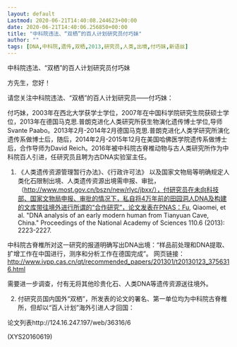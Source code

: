 ```yaml
---
layout: default
Lastmod: 2020-06-21T14:40:08.244623+00:00
date: 2020-06-21T14:40:06.256850+00:00
title: "中科院违法、“双栖”的百人计划研究员付巧妹"
author: ""
tags: [DNA,中科院,遗传,双栖,2013,研究员,人类,出境,付巧妹,新语丝]
---
```


中科院违法、“双栖”的百人计划研究员付巧妹

方先生，您好！

请您关注中科院违法、“双栖”的百人计划研究员——付巧妹：

付巧妹，2003年在西北大学获学士学位，2007年在中国科学院研究生院获硕士学位，2013年在德国马克思.普朗克进化人类研究所获生物演化遗传博士学位,导师Svante Paabo。2013年2月-2014年2月德国马克思.普朗克进化人类学研究所演化遗传系做博士后，随后，2014年2月-2015年12月在美国哈佛医学院遗传系做博士后，合作导师为David Reich。2016年被中科院古脊椎动物与古人类研究所作为中科院百人引进，任研究员且聘为古DNA实验室主任。

1. 《人类遗传资源管理暂行办法》、《行政许可法》 以及国家文物局等明确规定人类化石限制出境、人类遗传资源出境需申报、审批，（http://www.most.gov.cn/bszn/new/rlyc/jbxx/），付研究员在未向科技部、国家文物局申报、审批的情况下，私自将4万年前的田园洞人DNA及构建的文库带往境外进行所谓的“合作研究”，论文发表在PNAS：Fu, Qiaomei, et al. "DNA analysis of an early modern human from Tianyuan Cave, China." Proceedings of the National Academy of Sciences 110.6 (2013): 2223-2227.

中科院古脊椎所对这一研究的报道明确写出DNA出境：“样品前处理和DNA提取、扩增工作在中国进行，测序和分析工作在德国完成”。 网页链接：http://www.ivpp.cas.cn/qt/recommended_papers/201301/t20130123_3756316.html

需要进一步调查，付有无将其他珍贵化石、人类DNA等遗传资源送往境外。

2. 付研究员国内国外“双栖”，所发表的论文的署名、第一单位均为中科院古脊椎所，但却以“百人计划”海外引进人才回国：

论文列表http://124.16.247.197/web/36316/6

(XYS20160619)

